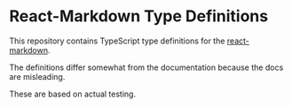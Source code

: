 # React-Markdown Type Definitions
This repository contains TypeScript type definitions for the [react-markdown](https://github.com/rexxars/react-markdown).

The definitions differ somewhat from the documentation because the docs are misleading. 

These are based on actual testing.
